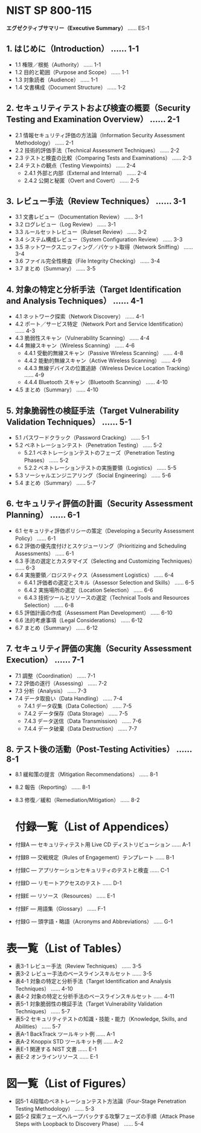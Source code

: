 # NIST SP 800-115

**エグゼクティブサマリー（Executive Summary）** …… ES-1

## 1. はじめに（Introduction） …… 1-1
- 1.1 権限／根拠（Authority） …… 1-1  
- 1.2 目的と範囲（Purpose and Scope） …… 1-1  
- 1.3 対象読者（Audience） …… 1-1  
- 1.4 文書構成（Document Structure） …… 1-2  

## 2. セキュリティテストおよび検査の概要（Security Testing and Examination Overview） …… 2-1
- 2.1 情報セキュリティ評価の方法論（Information Security Assessment Methodology） …… 2-1  
- 2.2 技術的評価手法（Technical Assessment Techniques） …… 2-2  
- 2.3 テストと検査の比較（Comparing Tests and Examinations） …… 2-3  
- 2.4 テストの観点（Testing Viewpoints） …… 2-4  
  - 2.4.1 外部と内部（External and Internal） …… 2-4  
  - 2.4.2 公開と秘匿（Overt and Covert） …… 2-5  

## 3. レビュー手法（Review Techniques） …… 3-1
- 3.1 文書レビュー（Documentation Review） …… 3-1  
- 3.2 ログレビュー（Log Review） …… 3-1  
- 3.3 ルールセットレビュー（Ruleset Review） …… 3-2  
- 3.4 システム構成レビュー（System Configuration Review） …… 3-3  
- 3.5 ネットワークスニッフィング／パケット取得（Network Sniffing） …… 3-4  
- 3.6 ファイル完全性検査（File Integrity Checking） …… 3-4  
- 3.7 まとめ（Summary） …… 3-5  

## 4. 対象の特定と分析手法（Target Identification and Analysis Techniques） …… 4-1
- 4.1 ネットワーク探索（Network Discovery） …… 4-1  
- 4.2 ポート／サービス特定（Network Port and Service Identification） …… 4-3  
- 4.3 脆弱性スキャン（Vulnerability Scanning） …… 4-4  
- 4.4 無線スキャン（Wireless Scanning） …… 4-6  
  - 4.4.1 受動的無線スキャン（Passive Wireless Scanning） …… 4-8  
  - 4.4.2 能動的無線スキャン（Active Wireless Scanning） …… 4-9  
  - 4.4.3 無線デバイスの位置追跡（Wireless Device Location Tracking） …… 4-9  
  - 4.4.4 Bluetooth スキャン（Bluetooth Scanning） …… 4-10  
- 4.5 まとめ（Summary） …… 4-10  

## 5. 対象脆弱性の検証手法（Target Vulnerability Validation Techniques） …… 5-1
- 5.1 パスワードクラック（Password Cracking） …… 5-1  
- 5.2 ペネトレーションテスト（Penetration Testing） …… 5-2  
  - 5.2.1 ペネトレーションテストのフェーズ（Penetration Testing Phases） …… 5-2  
  - 5.2.2 ペネトレーションテストの実施要領（Logistics） …… 5-5  
- 5.3 ソーシャルエンジニアリング（Social Engineering） …… 5-6  
- 5.4 まとめ（Summary） …… 5-7  

## 6. セキュリティ評価の計画（Security Assessment Planning） …… 6-1
- 6.1 セキュリティ評価ポリシーの策定（Developing a Security Assessment Policy） …… 6-1  
- 6.2 評価の優先度付けとスケジューリング（Prioritizing and Scheduling Assessments） …… 6-1  
- 6.3 手法の選定とカスタマイズ（Selecting and Customizing Techniques） …… 6-3  
- 6.4 実施要領／ロジスティクス（Assessment Logistics） …… 6-4  
  - 6.4.1 評価者の選定とスキル（Assessor Selection and Skills） …… 6-5  
  - 6.4.2 実施場所の選定（Location Selection） …… 6-6  
  - 6.4.3 技術ツールとリソースの選定（Technical Tools and Resources Selection） …… 6-8  
- 6.5 評価計画の作成（Assessment Plan Development） …… 6-10  
- 6.6 法的考慮事項（Legal Considerations） …… 6-12  
- 6.7 まとめ（Summary） …… 6-12  

## 7. セキュリティ評価の実施（Security Assessment Execution） …… 7-1
- 7.1 調整（Coordination） …… 7-1  
- 7.2 評価の遂行（Assessing） …… 7-2  
- 7.3 分析（Analysis） …… 7-3  
- 7.4 データ取扱い（Data Handling） …… 7-4  
  - 7.4.1 データ収集（Data Collection） …… 7-5  
  - 7.4.2 データ保存（Data Storage） …… 7-5  
  - 7.4.3 データ送信（Data Transmission） …… 7-6  
  - 7.4.4 データ破棄（Data Destruction） …… 7-7  

## 8. テスト後の活動（Post-Testing Activities） …… 8-1
- 8.1 緩和策の提言（Mitigation Recommendations） …… 8-1  
- 8.2 報告（Reporting） …… 8-1  
- 8.3 修復／緩和（Remediation/Mitigation） …… 8-2

  # 付録一覧（List of Appendices）
- 付録A — セキュリティテスト用 Live CD ディストリビューション …… A-1
- 付録B — 交戦規定（Rules of Engagement）テンプレート …… B-1
- 付録C — アプリケーションセキュリティのテストと検査 …… C-1
- 付録D — リモートアクセスのテスト …… D-1
- 付録E — リソース（Resources） …… E-1
- 付録F — 用語集（Glossary） …… F-1
- 付録G — 頭字語・略語（Acronyms and Abbreviations） …… G-1

# 表一覧（List of Tables）
- 表3-1 レビュー手法（Review Techniques） …… 3-5
- 表3-2 レビュー手法のベースラインスキルセット …… 3-5
- 表4-1 対象の特定と分析手法（Target Identification and Analysis Techniques） …… 4-10
- 表4-2 対象の特定と分析手法のベースラインスキルセット …… 4-11
- 表5-1 対象脆弱性の検証手法（Target Vulnerability Validation Techniques） …… 5-7
- 表5-2 セキュリティテストの知識・技能・能力（Knowledge, Skills, and Abilities） …… 5-7
- 表A-1 BackTrack ツールキット例 …… A-1
- 表A-2 Knoppix STD ツールキット例 …… A-2
- 表E-1 関連する NIST 文書 …… E-1
- 表E-2 オンラインリソース …… E-1

# 図一覧（List of Figures）
- 図5-1 4段階のペネトレーションテスト方法論（Four-Stage Penetration Testing Methodology） …… 5-3
- 図5-2 探索フェーズへループバックする攻撃フェーズの手順（Attack Phase Steps with Loopback to Discovery Phase） …… 5-4

